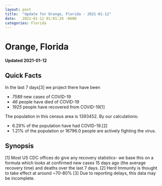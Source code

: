 ```yaml
---
layout: post
title:  "Update for Orange, Florida - 2021-01-12"
date:   2021-01-12 01:01:29 -0600
categories: Florida
---
```


# Orange, Florida
#### Updated 2021-01-12

## Quick Facts

In the last 7 days[3] we project there have been
- *7589* new cases of COVID-19
- *46* people have died of COVID-19
- *1925* people have recovered from COVID-19[1]

The population in this census area is 1393452. By our calculations:
- 6.29% of the population have had COVID-19.[2]
- 1.21% of the population or 16796.0 people are actively fighting the virus.

## Synopsis




[1] Most US CDC offices do give any recovery statistics- we base this on a formula which looks at confirmed new cases
15 days ago (the average recovery time) and deaths over the last 7 days.
[2] Herd Immunity is thought to take effect at around ~70-80%
[3] Due to reporting delays, this data may be incomplete. 
    